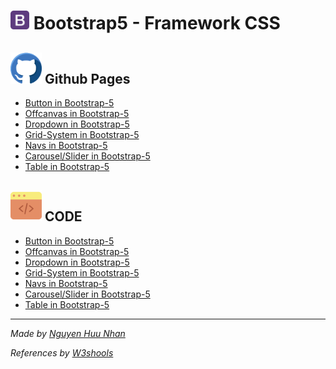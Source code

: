 
# <img src="https://github.com/NguyenHuuNhan1912/HTML-CSS-JS/blob/main/Icon/bootstrap5-icon.png?raw=true" width ="30"> Bootstrap5 - Framework CSS 

## <img src="https://github.com/NguyenHuuNhan1912/HTML-CSS-JS/blob/main/Icon/github.png?raw=true" width ="50" heigh="50"> Github Pages 
* [Button in Bootstrap-5](https://nguyenhuunhan1912.github.io/Bootstrap5/Bootstrap5-Button/index.html)
* [Offcanvas in Bootstrap-5](https://nguyenhuunhan1912.github.io/Bootstrap5/Bootstrap5-Offcanvas/index.html)
* [Dropdown in Bootstrap-5](https://nguyenhuunhan1912.github.io/Bootstrap5/Bootstrap5-Dropdown/index.html)
* [Grid-System in Bootstrap-5](https://nguyenhuunhan1912.github.io/Bootstrap5/Bootstrap5-Grid/index.html)
* [Navs in Bootstrap-5](https://nguyenhuunhan1912.github.io/Bootstrap5/Bootstrap5-Navs/index.html)
* [Carousel/Slider in Bootstrap-5](https://nguyenhuunhan1912.github.io/Bootstrap5/Bootstrap5-Carousel/index.html)
* [Table in Bootstrap-5](https://nguyenhuunhan1912.github.io/Bootstrap5/Bootstrap5-Table/index.html)

## <img src="https://github.com/NguyenHuuNhan1912/HTML-CSS-JS/blob/main/Icon/devc-icon.png?raw=true" width ="50" heigh="50"> CODE
* [Button in Bootstrap-5](https://github.com/NguyenHuuNhan1912/Bootstrap5/tree/main/Bootstrap5-Button)
* [Offcanvas in Bootstrap-5](https://github.com/NguyenHuuNhan1912/Bootstrap5/tree/main/Bootstrap5-Offcanvas)
* [Dropdown in Bootstrap-5](https://github.com/NguyenHuuNhan1912/Bootstrap5/tree/main/Bootstrap5-Dropdown)
* [Grid-System in Bootstrap-5](https://github.com/NguyenHuuNhan1912/Bootstrap5/tree/main/Bootstrap5-Grid)
* [Navs in Bootstrap-5](https://github.com/NguyenHuuNhan1912/Bootstrap5/tree/main/Bootstrap5-Navs)
* [Carousel/Slider in Bootstrap-5](https://github.com/NguyenHuuNhan1912/Bootstrap5/tree/main/Bootstrap5-Carousel)
* [Table in Bootstrap-5](https://github.com/NguyenHuuNhan1912/Bootstrap5/tree/main/Bootstrap5-Table)

<hr>

*Made by [Nguyen Huu Nhan](https://information.nhancoder.repl.co/)*

*References by [W3shools](https://www.w3schools.com/)*